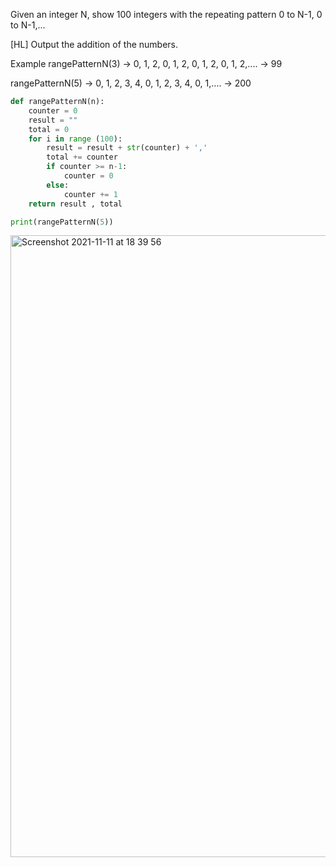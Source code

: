 Given an integer N, show 100 integers with the repeating pattern 0 to N-1, 0 to N-1,... 

[HL] Output the addition of the numbers.

Example
rangePatternN(3)   → 0, 1, 2, 0, 1, 2, 0, 1, 2, 0, 1, 2,....
				                → 99

rangePatternN(5)  → 0, 1, 2, 3, 4, 0, 1, 2, 3, 4, 0, 1,....
                        → 200
```py
def rangePatternN(n):
    counter = 0
    result = ""
    total = 0
    for i in range (100):
        result = result + str(counter) + ','
        total += counter
        if counter >= n-1:
            counter = 0
        else:
            counter += 1
    return result , total

print(rangePatternN(5))
```
<img width="995" alt="Screenshot 2021-11-11 at 18 39 56" src="https://user-images.githubusercontent.com/89366347/141275190-6040813e-b194-4aab-9144-438ee07fa530.png">
